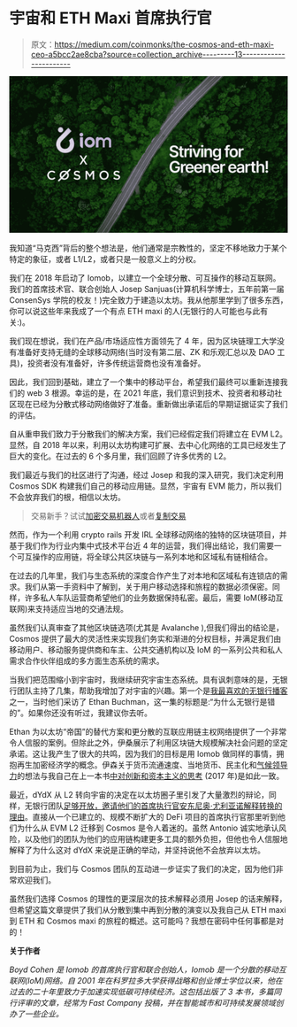 # 宇宙和 ETH Maxi 首席执行官

> 原文：<https://medium.com/coinmonks/the-cosmos-and-eth-maxi-ceo-a5bcc2ae8cba?source=collection_archive---------13----------------------->

![](img/c4a8c5eb992be46da41900d4db74022e.png)

我知道“马克西”背后的整个想法是，他们通常是宗教性的，坚定不移地致力于某个特定的象征，或者 L1/L2，或者只是一般意义上的分权。

我们在 2018 年启动了 Iomob，以建立一个全球分散、可互操作的移动互联网。我们的首席技术官、联合创始人 Josep Sanjuas(计算机科学博士，五年前第一届 ConsenSys 学院的校友！)完全致力于建造以太坊。我从他那里学到了很多东西，你可以说这些年来我成了一个有点 ETH maxi 的人(无银行的人可能也与此有关:)。

我们现在想说，我们在产品/市场适应性方面领先了 4 年，因为区块链理工大学没有准备好支持无缝的全球移动网络(当时没有第二层、ZK 和乐观汇总以及 DAO 工具)，投资者没有准备好，许多传统运营商也没有准备好。

因此，我们回到基础，建立了一个集中的移动平台，希望我们最终可以重新连接我们的 web 3 根源。幸运的是，在 2021 年底，我们意识到技术、投资者和移动社区现在已经为分散式移动网络做好了准备。重新做出承诺后的早期证据证实了我们的评估。

自从重申我们致力于分散我们的解决方案，我们已经假定我们将建立在 EVM L2。显然，自 2018 年以来，利用以太坊构建可扩展、去中心化网络的工具已经发生了巨大的变化。在过去的 6 个多月里，我们回顾了许多优秀的 L2。

我们最近与我们的社区进行了沟通，经过 Josep 和我的深入研究，我们决定利用 Cosmos SDK 构建我们自己的移动应用链。显然，宇宙有 EVM 能力，所以我们不会放弃我们的根，相信以太坊。

> 交易新手？试试[加密交易机器人](/coinmonks/crypto-trading-bot-c2ffce8acb2a)或者[复制交易](/coinmonks/top-10-crypto-copy-trading-platforms-for-beginners-d0c37c7d698c)

然而，作为一个利用 crypto rails 开发 IRL 全球移动网络的独特的区块链项目，并基于我们作为行业内集中式技术平台近 4 年的运营，我们得出结论，我们需要一个可互操作的应用链，将全球公共区块链与一系列本地和区域私有链相结合。

在过去的几年里，我们与生态系统的深度合作产生了对本地和区域私有连锁店的需求。我们从第一手资料中了解到，关于用户移动选择和旅程的数据必须保密。同样，许多私人车队运营商希望他们的业务数据保持私密。最后，需要 IoM(移动互联网)来支持适应当地的交通法规。

虽然我们认真审查了其他区块链选项(尤其是 Avalanche ),但我们得出的结论是，Cosmos 提供了最大的灵活性来实现我们务实和渐进的分权目标，并满足我们由移动用户、移动服务提供商和车主、公共交通机构以及 IoM 的一系列公共和私人需求合作伙伴组成的多方面生态系统的需求。

当我们把范围缩小到宇宙时，我继续研究宇宙生态系统。具有讽刺意味的是，无银行团队主持了几集，帮助我增加了对宇宙的兴趣。第一个是[我最喜欢的无银行播客](http://podcast.banklesshq.com/116-why-bankless-is-wrong-ethan-buchman-cosmos)之一，当时他们采访了 Ethan Buchman，这一集的标题是:“为什么无银行是错的”。如果你还没有听过，我建议你去听。

Ethan 为以太坊“帝国”的替代方案和更分散的互联应用链主权网络提供了一个非常令人信服的案例。但除此之外，伊桑展示了利用区块链大规模解决社会问题的坚定承诺。这让我产生了很大的共鸣，因为我们的目标是用 Iomob 做同样的事情，拥抱再生加密经济学的概念。伊森关于货币流通速度、当地货币、民主化和[气候领导力](https://earthstate.ixo.world/zero/)的想法与我自己在上一本书[中对创新和资本主义的思考](https://www.amazon.com/Post-Capitalist-Entrepreneurship-Startups-Boyd-Cohen/dp/1138713392) (2017 年)是如此一致。

最近，dYdX 从 L2 转向宇宙的决定在以太坊圈子里引发了大量激烈的辩论，同样，无银行团队[足够开放，邀请他们的首席执行官安东尼奥·尤利亚诺解释转换的理由](https://www.youtube.com/watch?v=ij7qt0lNQcM)。直接从一个已建立的、规模不断扩大的 DeFi 项目的首席执行官那里听到他们为什么从 EVM L2 迁移到 Cosmos 是令人着迷的。虽然 Antonio 诚实地承认风险，以及他们的团队为他们的应用链构建更多工具的额外负担，但他也令人信服地解释了为什么这对 dYdX 来说是正确的举动，并坚持说他不会放弃以太坊。

到目前为止，我们与 Cosmos 团队的互动进一步证实了我们的决定，因为他们非常欢迎我们。

虽然我们选择 Cosmos 的理性的更深层次的技术解释必须用 Josep 的话来解释，但希望这篇文章提供了我们从分散到集中再到分散的演变以及我自己从 ETH maxi 到 ETH 和 Cosmos maxi 的旅程的概述。这可能吗？我想在密码中任何事都是对的！

**关于作者**

*Boyd Cohen 是 Iomob 的首席执行官和联合创始人，Iomob 是一个分散的移动互联网(IoM)网络。自 2001 年在科罗拉多大学获得战略和创业博士学位以来，他在过去的二十年里致力于加速实现低碳可持续经济。这包括出版了 3 本书，多篇同行评审的文章，经常为 Fast Company 投稿，并在智能城市和可持续发展领域创办了一些企业。*